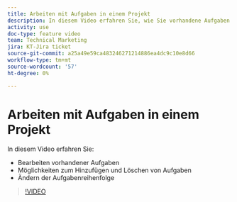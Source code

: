 ```yaml
---
title: Arbeiten mit Aufgaben in einem Projekt
description: In diesem Video erfahren Sie, wie Sie vorhandene Aufgaben bearbeiten, wie Sie Aufgaben hinzufügen und löschen und die Aufgabenreihenfolge ändern können.
activity: use
doc-type: feature video
team: Technical Marketing
jira: KT-Jira ticket
source-git-commit: a25a49e59ca483246271214886ea4dc9c10e8d66
workflow-type: tm+mt
source-wordcount: '57'
ht-degree: 0%

---
```


# Arbeiten mit Aufgaben in einem Projekt

In diesem Video erfahren Sie:

* Bearbeiten vorhandener Aufgaben
* Möglichkeiten zum Hinzufügen und Löschen von Aufgaben
* Ändern der Aufgabenreihenfolge

>[!VIDEO](https://video.tv.adobe.com/v/335088/?quality=12&learn=on)